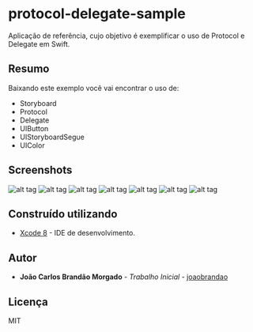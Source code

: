 # protocol-delegate-sample

Aplicação de referência, cujo objetivo é exemplificar o uso de Protocol e Delegate em Swift. 

## Resumo

Baixando este exemplo você vai encontrar o uso de:
 - Storyboard
 - Protocol
 - Delegate
 - UIButton
 - UIStoryboardSegue
 - UIColor

## Screenshots
![alt tag](screenshots/screen1.PNG "Tela para demonstrar a cor escolhida.")
![alt tag](screenshots/screen2.PNG "Tela para escolher uma cor.")
![alt tag](screenshots/screen3.PNG "Tela para apresentar a cor escolhida (verde).")
![alt tag](screenshots/screen4.PNG "Tela para apresentar a cor escolhida (laranja).")
![alt tag](screenshots/screen5.PNG "Tela para apresentar a cor escolhida (azul).")
![alt tag](screenshots/screen6.PNG "Tela para apresentar a cor escolhida (vermelho).")
![alt tag](screenshots/screen7.PNG "Tela para apresentar a cor escolhida (lilás).")


## Construído utilizando

* [Xcode 8](https://developer.apple.com/xcode) - IDE de desenvolvimento.

## Autor

* **João Carlos Brandão Morgado** - *Trabalho Inicial* - [joaobrandao](https://github.com/jocabrandao)

## Licença

MIT 